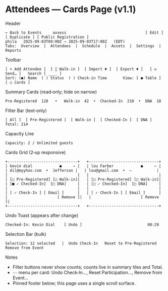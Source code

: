 # Attendees — Cards Page (v1.1)

Header
```
← Back to Events     axxess                                   [ Edit ] [ Duplicate ] [ Public Registration ]
phila   2025-09-03T09:00Z → 2025-09-03T17:00Z   (EDT)
Tabs:  Overview  |  Attendees  |  Schedule  |  Assets  |  Settings  |  Reports
```

Toolbar
```
[ + Add Attendee ]  [ 👋 Walk‑in ]  [ Import ▼ ]  [ Export ▼ ]   [ ✉ Send… ]   Search [ ____ ]
Sort: (●) Name  ( ) Status  ( ) Check‑in Time       View: [ ● Table ] [ ○ Cards ]
```

Summary Cards (read‑only; hide on narrow)
```
Pre‑Registered  128   •   Walk‑in  42  •  Checked‑In  210  •  DNA  18
```

Filter Bar (text‑only)
```
[ All ]  [ Pre‑Registered ]  [ Walk‑in ]  [ Checked‑In ]  [ DNA ]           Total: 214
```

Capacity Line
```
Capacity: 2 / Unlimited guests
```

Cards Grid (2‑up responsive)
```
+-------------------------------+   +-------------------------------+
| kevin dial            ●     ⋯ |   | lou Farber            ●     ⋯ |
| dil@myyhoo.com  •  Jefferson |   | lou@gmail.com  •  —           |
|                               |   |                               |
| [□ Pre‑Registered] [□ Walk‑in]|   | [□ Pre‑Registered] [□ Walk‑in]|
| [■ ✓ Checked‑In]  [□ DNA]     |   | [□ ✓ Checked‑In]  [□ DNA]     |
|                               |   |                               |
| [ ✓ Check‑In ] [ Email ]      |   | [ ✓ Check‑In ] [ Email ]      |
|                      [ Remove ]|   |                      [ Remove ]|
+-------------------------------+   +-------------------------------+
```

Undo Toast (appears after change)
```
Checked‑In: Kevin Dial    [ Undo ]                             00:29
```

Selection Bar (bulk)
```
Selection: 12 selected   |  Undo Check‑In   Reset to Pre‑Registered   Remove from Event
```

Notes
- Filter buttons never show counts; counts live in summary tiles and Total.
- ⋯ menu per card: Undo Check‑In…, Reset Participation…, Remove from Event…
- Pinned footer below; this page uses a single scroll surface.
